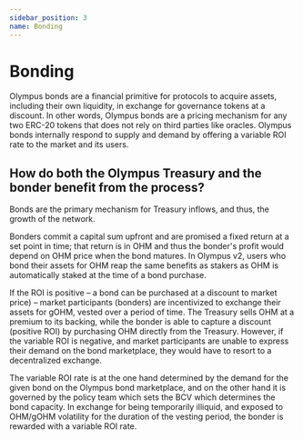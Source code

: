 ```yaml
---
sidebar_position: 3
name: Bonding
---
```


# Bonding

Olympus bonds are a financial primitive for protocols to acquire assets, including their own liquidity, in exchange for governance tokens at a discount. In other words, Olympus bonds are a pricing mechanism for any two ERC-20 tokens that does not rely on third parties like oracles. Olympus bonds internally respond to supply and demand by offering a variable ROI rate to the market and its users.

## How do both the Olympus Treasury and the bonder benefit from the process?

Bonds are the primary mechanism for Treasury inflows, and thus, the growth of the network.

Bonders commit a capital sum upfront and are promised a fixed return at a set point in time; that return is in OHM and thus the bonder's profit would depend on OHM price when the bond matures. In Olympus v2, users who bond their assets for OHM reap the same benefits as stakers as OHM is automatically staked at the time of a bond purchase. 

If the ROI is positive – a bond can be purchased at a discount to market price) – market participants (bonders) are incentivized to exchange their assets for gOHM, vested over a period of time. The Treasury sells OHM at a premium to its backing, while the bonder is able to capture a discount (positive ROI) by purchasing OHM directly from the Treasury. However, if the variable ROI is negative, and market participants are unable to express their demand on the bond marketplace, they would have to resort to a decentralized exchange. 

The variable ROI rate is at the one hand determined by the demand for the given bond on the Olympus bond marketplace, and on the other hand it is governed by the policy team which sets the BCV which determines the bond capacity. In exchange for being temporarily illiquid, and exposed to OHM/gOHM volatility for the duration of the vesting period, the bonder is rewarded with a variable ROI rate. 